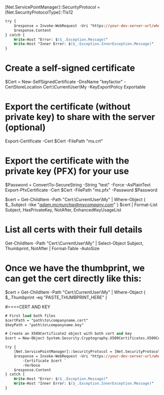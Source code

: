 
[Net.ServicePointManager]::SecurityProtocol = [Net.SecurityProtocolType]::Tls12



```ps
try {
    $response = Invoke-WebRequest -Uri "https://your-dev-server-url/whoami" -Certificate $cert -Verbose
    $response.Content
} catch {
    Write-Host "Error: $($_.Exception.Message)"
    Write-Host "Inner Error: $($_.Exception.InnerException.Message)"
}

```


# Create a self-signed certificate
$Cert = New-SelfSignedCertificate -DnsName "keyfactor" -CertStoreLocation Cert:\CurrentUser\My -KeyExportPolicy Exportable

# Export the certificate (without private key) to share with the server (optional)
Export-Certificate -Cert $Cert -FilePath "ms.crt"

# Export the certificate with the private key (PFX) for your use
$Password = ConvertTo-SecureString -String "test" -Force -AsPlainText
Export-PfxCertificate -Cert $Cert -FilePath "ms.pfx" -Password $Password




$cert = Get-ChildItem -Path "Cert:\CurrentUser\My" | Where-Object { $_.Subject -like "*adam.mcmurchie@mycompany.com*" }
$cert | Format-List Subject, HasPrivateKey, NotAfter, EnhancedKeyUsageList

# List all certs with their full details
Get-ChildItem -Path "Cert:\CurrentUser\My" | Select-Object Subject, Thumbprint, NotAfter | Format-Table -AutoSize


# Once we have the thumbprint, we can get the cert directly like this:
$cert = Get-ChildItem -Path "Cert:\CurrentUser\My" | Where-Object { $_.Thumbprint -eq "PASTE_THUMBPRINT_HERE" }




#====CERT AND KEY

```ps
# First load both files
$certPath = "path\to\companyname.cert"
$keyPath = "path\to\companyname.key"

# Create an X509Certificate2 object with both cert and key
$cert = New-Object System.Security.Cryptography.X509Certificates.X509Certificate2($certPath)

try {
    [Net.ServicePointManager]::SecurityProtocol = [Net.SecurityProtocolType]::Tls12
    $response = Invoke-WebRequest -Uri "https://your-dev-server-url/whoami" `
        -Certificate $cert `
        -Verbose
    $response.Content
} catch {
    Write-Host "Error: $($_.Exception.Message)"
    Write-Host "Inner Error: $($_.Exception.InnerException.Message)"
}

```